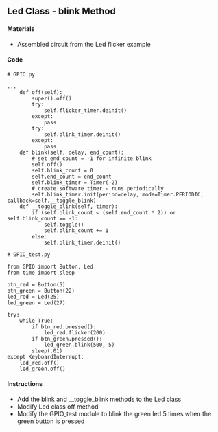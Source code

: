 ## Led Class - blink Method

#### Materials
 - Assembled circuit from the Led flicker example

#### Code
```
# GPIO.py

...
    def off(self):
        super().off()
        try:
            self.flicker_timer.deinit()
        except:
            pass
        try:
            self.blink_timer.deinit()
        except:
            pass
    def blink(self, delay, end_count):
        # set end_count = -1 for infinite blink
        self.off()
        self.blink_count = 0
        self.end_count = end_count
        self.blink_timer = Timer(-2)
        # create software timer - runs periodically
        self.blink_timer.init(period=delay, mode=Timer.PERIODIC, callback=self.__toggle_blink)
    def __toggle_blink(self, timer):
        if (self.blink_count < (self.end_count * 2)) or self.blink_count == -1:
            self.toggle()
            self.blink_count += 1
        else:
            self.blink_timer.deinit()
```
```
# GPIO_test.py

from GPIO import Button, Led
from time import sleep

btn_red = Button(5)
btn_green = Button(22)
led_red = Led(25)
led_green = Led(27)

try:
    while True:
        if btn_red.pressed():
            led_red.flicker(200)
        if btn_green.pressed():
            led_green.blink(500, 5)
        sleep(.01)
except KeyboardInterrupt:
    led_red.off()
    led_green.off()
```
#### Instructions
 - Add the blink and __toggle_blink methods to the Led class
 - Modify Led class off method
 - Modify the GPIO_test module to blink the green led 5 times when the green button is pressed
